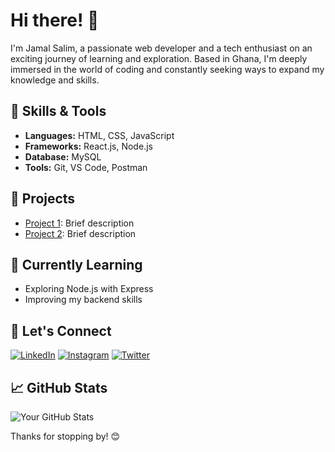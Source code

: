 # Hi there! 👋

I'm Jamal Salim, a passionate web developer and a tech enthusiast on an exciting journey of learning and exploration. Based in Ghana, I'm deeply immersed in the world of coding and constantly seeking ways to expand my knowledge and skills.


## 🔧 Skills & Tools

- **Languages:** HTML, CSS, JavaScript
- **Frameworks:** React.js, Node.js
- **Database:** MySQL
- **Tools:** Git, VS Code, Postman

## 🚀 Projects

- [Project 1](link-to-project-1): Brief description
- [Project 2](link-to-project-2): Brief description

## 🌱 Currently Learning

- Exploring Node.js with Express
- Improving my backend skills

## 💬 Let's Connect

[![LinkedIn](https://img.shields.io/badge/LinkedIn-%230077B5.svg?style=for-the-badge&logo=linkedin&logoColor=white)](https://www.linkedin.com/in/jamalsalim-js12/)
[![Instagram](https://img.shields.io/badge/Instagram-%23E4405F.svg?style=for-the-badge&logo=instagram&logoColor=white)](https://www.instagram.com/jamalsalim.js12/)
[![Twitter](https://img.shields.io/badge/Twitter-%231DA1F2.svg?style=for-the-badge&logo=twitter&logoColor=white)](https://twitter.com/jamalsalim_js12/)

## 📈 GitHub Stats

![Your GitHub Stats](https://github-readme-stats.vercel.app/api?username=jamalsalim-js12&show_icons=true&theme=radical)

Thanks for stopping by! 😊

